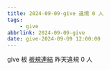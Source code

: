 ```yaml
---
title: 2024-09-09-give 違規 0 人
tags:
    - give
abbrlink: 2024-09-09-give
date: give-2024-09-09 12:00:00
---
```

give 板 [板規連結](https://www.ptt.cc/bbs/give/M.1612495900.A.C32.html)
昨天違規 0 人
